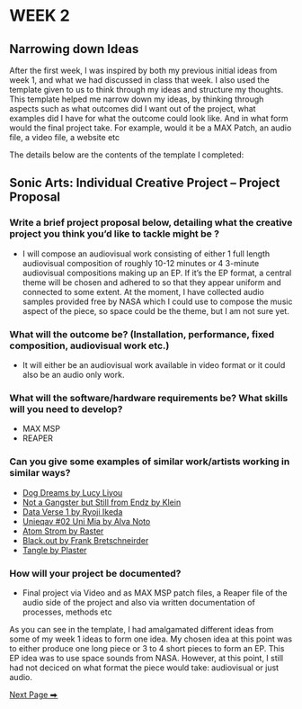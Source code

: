 # WEEK 2
## Narrowing down Ideas

After the first week, I was inspired by both my previous initial ideas from week 1, and what we had discussed in class that week. I also used the template given to us to think through my ideas and structure my thoughts. This template helped me narrow down my ideas, by thinking through aspects such as what outcomes did I want out of the project, what examples did I have for what the outcome could look like. And in what form would the final project take. For example, would it be a MAX Patch, an audio file, a video file, a website etc 

The details below are the contents of the template I completed:

## Sonic Arts: Individual Creative Project – Project Proposal

### Write a brief project proposal below, detailing what the creative project you think you’d like to tackle might be ?
   
- I will compose an audiovisual work consisting of either 1 full length audiovisual composition of roughly 10-12 minutes or 4 3-minute audiovisual compositions making up an EP.  If it’s the EP format, a central theme will be chosen and adhered to so that they appear uniform and connected to some extent.  At the moment, I have collected audio samples provided free by NASA which I could use to compose the music aspect of the piece, so space could be the theme, but I am not sure yet.

### What will the outcome be?  (Installation, performance, fixed composition, audiovisual work etc.)
   
- It will either be an audiovisual work available in video format or it could also be an audio only work. 

### What will the software/hardware requirements be?  What skills will you need to develop?
   
- MAX MSP 
- REAPER 

### Can you give some examples of similar work/artists working in similar ways?
   
- [Dog Dreams by Lucy Liyou](https://www.youtube.com/watch?v=3mHxW46Hgr4&list=OLAK5uy_k4LFDBnV6X9Oj0nJfjOaVtkjvVbRbzS78&ab_channel=LucyLiyou-Topic)
- [Not a Gangster but Still from Endz by Klein](https://www.youtube.com/watch?v=198pMivrpPY&ab_channel=Klein-Topic)
- [Data Verse 1 by Ryoji Ikeda](https://www.youtube.com/watch?v=S-vSFDZGfF4&ab_channel=akiraburiburi)
- [Unieqav #02 Uni Mia by Alva Noto](https://www.youtube.com/watch?v=--mL1-6wxBQ&list=RDEM4tzZIgd_sXWA_3KR3P_PMA&start_radio=1&ab_channel=AlvaNoto)
- [Atom Strom by Raster](https://www.youtube.com/watch?v=RpAl3ih5BmA&list=RDEMCC0fZm5qRrK3AaFTRNHhIQ&index=10&ab_channel=raster)
- [Black.out by Frank Bretschneirder ](https://www.youtube.com/watch?v=fplJyKfGc3o&list=RDEMCC0fZm5qRrK3AaFTRNHhIQ&index=15&ab_channel=raster)
- [Tangle by Plaster](https://www.youtube.com/watch?v=AGBHKMFkHnk&list=RDEMCC0fZm5qRrK3AaFTRNHhIQ&index=37&ab_channel=%5Baudioreact%E2%80%A2lab%5D)

### How will your project be documented?
    
- Final project via Video and as MAX MSP patch files, a Reaper file of the audio side of the project and also via written documentation of processes, methods etc
   
As you can see in the template, I had amalgamated different ideas from some of my week 1 ideas to form one idea. My chosen idea at this point was to either produce one long piece or 3 to 4 short pieces to form an EP. This EP idea was to use space sounds from NASA. However, at this point, I still had not deciced on what format the piece would take: audiovisual or just audio. 

  [Next Page ⮕](https://2504822k.github.io/mysonicartsdocumentation.io/Week3.html)
